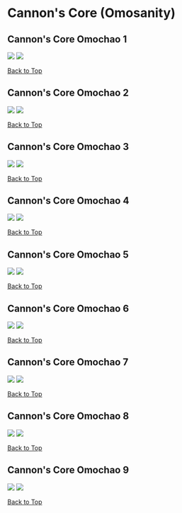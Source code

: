 # Cannon's Core (Omosanity)

## Cannon's Core Omochao 1
![](./CannonsCore/Omochao-1st-Far.webp)
![](./CannonsCore/Omochao-1st-Close.webp)

[Back to Top](#)

## Cannon's Core Omochao 2
![](./CannonsCore/Omochao-2nd-Far.webp)
![](./CannonsCore/Omochao-2nd-Close.webp)

[Back to Top](#)

## Cannon's Core Omochao 3
![](./CannonsCore/Omochao-3rd-Far.webp)
![](./CannonsCore/Omochao-3rd-Close.webp)

[Back to Top](#)

## Cannon's Core Omochao 4
![](./CannonsCore/Omochao-4th-Far.webp)
![](./CannonsCore/Omochao-4th-Close.webp)

[Back to Top](#)

## Cannon's Core Omochao 5
![](./CannonsCore/Omochao-5th-Far.webp)
![](./CannonsCore/Omochao-5th-Close.webp)

[Back to Top](#)

## Cannon's Core Omochao 6
![](./CannonsCore/Omochao-6th-Far.webp)
![](./CannonsCore/Omochao-6th-Close.webp)

[Back to Top](#)

## Cannon's Core Omochao 7
![](./CannonsCore/Omochao-7th-Far.webp)
![](./CannonsCore/Omochao-7th-Close.webp)

[Back to Top](#)

## Cannon's Core Omochao 8
![](./CannonsCore/Omochao-8th-Far.webp)
![](./CannonsCore/Omochao-8th-Close.webp)

[Back to Top](#)

## Cannon's Core Omochao 9
![](./CannonsCore/Omochao-9th-Far.webp)
![](./CannonsCore/Omochao-9th-Close.webp)

[Back to Top](#)
